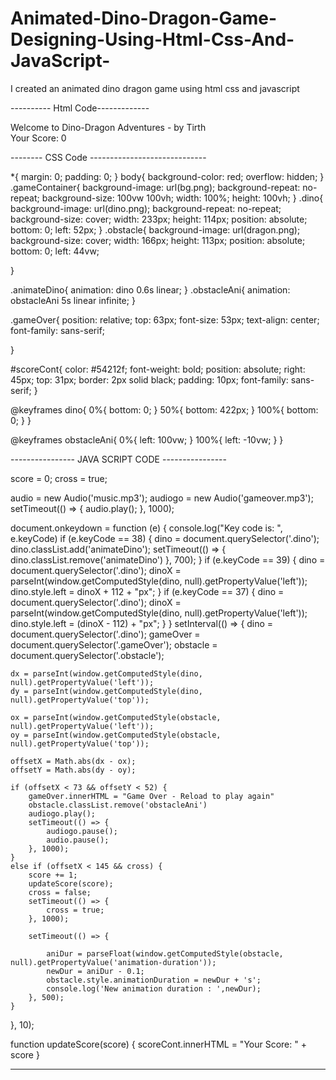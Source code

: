 # Animated-Dino-Dragon-Game-Designing-Using-Html-Css-And-JavaScript-
I created an animated dino dragon game using html css and javascript 

---------- Html Code-------------
<!DOCTYPE html>
<html lang="en">
<head>
    <meta charset="UTF-8">
    <meta name="viewport" content="width=device-width, initial-scale=1.0">
    <title>Dino-Dragon Game</title>
    <link rel="stylesheet" href="style.css">
    <script src="script.js"></script>
</head>
<body>
      <div class="gameContainer">
          <div class="gameOver">Welcome to Dino-Dragon Adventures - by Tirth </div>
          <div class="dino"></div>
          <div id="scoreCont">Your Score: 0</div>
          <div class="obstacle obstacleAni"></div>
      </div>
</body>
</html>

-------- CSS Code -----------------------------

*{
    margin: 0;
    padding: 0;
}
body{
    background-color: red;
    overflow: hidden;
}
.gameContainer{
    background-image: url(bg.png);
    background-repeat: no-repeat;
    background-size: 100vw 100vh;
    width: 100%;
    height: 100vh; 
}
.dino{
    background-image: url(dino.png);
    background-repeat: no-repeat;
    background-size: cover;
    width: 233px;
    height: 114px;
    position: absolute;
    bottom: 0;
    left: 52px;
}
.obstacle{
    background-image: url(dragon.png);
    background-size: cover;
    width: 166px;
    height: 113px;
    position: absolute;
    bottom: 0;
    left: 44vw;
    
}

.animateDino{
    animation: dino 0.6s linear;
}
.obstacleAni{
    animation: obstacleAni 5s linear infinite;
}

.gameOver{
    position: relative;
    top: 63px;
    font-size: 53px;
    text-align: center;
    font-family: sans-serif;
    
}

#scoreCont{
    color: #54212f;
    font-weight: bold;
    position: absolute;
    right: 45px;
    top: 31px;
    border: 2px solid black;
    padding: 10px;
    font-family: sans-serif;
}

@keyframes dino{
    0%{
        bottom: 0;
    }
    50%{
        bottom: 422px;
    }
    100%{
        bottom: 0;
    }
}

@keyframes obstacleAni{
    0%{
        left: 100vw;
    }
    100%{
        left: -10vw;
    }
}


----------------  JAVA SCRIPT CODE ----------------

score = 0;
cross = true;

audio = new Audio('music.mp3');
audiogo = new Audio('gameover.mp3');
setTimeout(() => {
    audio.play();
}, 1000);


document.onkeydown = function (e) {
    console.log("Key code is: ", e.keyCode)
    if (e.keyCode == 38) {
        dino = document.querySelector('.dino');
        dino.classList.add('animateDino');
        setTimeout(() => {
            dino.classList.remove('animateDino')
        }, 700);
    }
    if (e.keyCode == 39) {
        dino = document.querySelector('.dino');
        dinoX = parseInt(window.getComputedStyle(dino, null).getPropertyValue('left'));
        dino.style.left = dinoX + 112 + "px";
    }
    if (e.keyCode == 37) {
        dino = document.querySelector('.dino');
        dinoX = parseInt(window.getComputedStyle(dino, null).getPropertyValue('left'));
        dino.style.left = (dinoX - 112) + "px";
    }
}
setInterval(() => {
    dino = document.querySelector('.dino');
    gameOver = document.querySelector('.gameOver');
    obstacle = document.querySelector('.obstacle');

    dx = parseInt(window.getComputedStyle(dino, null).getPropertyValue('left'));
    dy = parseInt(window.getComputedStyle(dino, null).getPropertyValue('top'));

    ox = parseInt(window.getComputedStyle(obstacle, null).getPropertyValue('left'));
    oy = parseInt(window.getComputedStyle(obstacle, null).getPropertyValue('top'));

    offsetX = Math.abs(dx - ox);
    offsetY = Math.abs(dy - oy);

    if (offsetX < 73 && offsetY < 52) {
        gameOver.innerHTML = "Game Over - Reload to play again"
        obstacle.classList.remove('obstacleAni')
        audiogo.play();
        setTimeout(() => {
            audiogo.pause();
            audio.pause();
        }, 1000);
    }
    else if (offsetX < 145 && cross) {
        score += 1;
        updateScore(score);
        cross = false;
        setTimeout(() => {
            cross = true;
        }, 1000);

        setTimeout(() => {

            aniDur = parseFloat(window.getComputedStyle(obstacle, null).getPropertyValue('animation-duration'));
            newDur = aniDur - 0.1;
            obstacle.style.animationDuration = newDur + 's';
            console.log('New animation duration : ',newDur);
        }, 500);
    }
}, 10);

function updateScore(score) {
    scoreCont.innerHTML = "Your Score: " + score
}


---------------------------------------------------------------------------------------------------------



